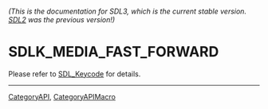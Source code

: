 ###### (This is the documentation for SDL3, which is the current stable version. [SDL2](https://wiki.libsdl.org/SDL2/) was the previous version!)
# SDLK_MEDIA_FAST_FORWARD

Please refer to [SDL_Keycode](SDL_Keycode) for details.

----
[CategoryAPI](CategoryAPI), [CategoryAPIMacro](CategoryAPIMacro)

